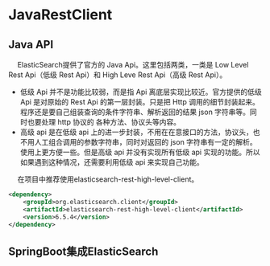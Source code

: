 
# JavaRestClient  

## Java API
&emsp; ElasticSearch提供了官方的 Java Api。这里包括两类，一类是 Low Level Rest Api（低级 Rest Api）和 High Leve Rest Api（高级 Rest Api）。  

* 低级 Api 并不是功能比较弱，而是指 Api 离底层实现比较近。官方提供的低级 Api 是对原始的 Rest Api 的第一层封装。只是把 Http 调用的细节封装起来。程序还是要自己组装查询的条件字符串、解析返回的结果 json 字符串等。同时也要处理 http 协议的 各种方法、协议头等内容。  
* 高级 api 是在低级 api 上的进一步封装，不用在在意接口的方法，协议头，也不用人工组合调用的参数字符串，同时对返回的 json 字符串有一定的解析。使用上更方便一些。但是高级 api 并没有实现所有低级 api 实现的功能。所以如果遇到这种情况，还需要利用低级 api 来实现自己功能。  

&emsp; 在项目中推荐使用elasticsearch-rest-high-level-client。  

```xml
<dependency>
    <groupId>org.elasticsearch.client</groupId>
    <artifactId>elasticsearch-rest-high-level-client</artifactId>
    <version>6.5.4</version>
</dependency>
```

## SpringBoot集成ElasticSearch

